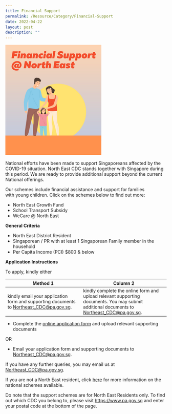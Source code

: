```yaml
---
title: Financial Support
permalink: /Resource/Category/Financial-Support
date: 2022-04-22
layout: post
description: ""
---
```

![Financial Support @ North East](/images/HomePage/Financia_Support_img.png)

National efforts have been made to support Singaporeans affected by the COVID-19 situation. North East CDC stands together with Singapore during this period. We are ready to provide additional support beyond the current National offerings.

Our schemes include financial assistance and support for families with young children. Click on the schemes below to find out more:

* North East Growth Fund
* School Transport Subsidy
* WeCare @ North East

**General Criteria**

*   North East District Resident
*   Singaporean / PR with at least 1 Singaporean Family member in the household
*   Per Capita Income (PCI) $800 & below

**Application Instructions**

To apply, kindly either

| Method 1 | Column 2 |
| -------- | -------- |
| kindly email your application form and supporting documents to Northeast_CDC@pa.gov.sg.    | kindly complete the online form and upload relevant supporting documents. You may submit additional documents to Northeast_CDC@pa.gov.sg.      |



* Complete the [online application form](https://form.gov.sg/#!/5e994b5f5dad670011b1d2ed) and upload relevant supporting documents

OR

* Email your application form and supporting documents to [Northeast_CDC@pa.gov.sg](mailto:Northeast_CDC@pa.gov.sg).

If you have any further queries, you may email us at [Northeast_CDC@pa.gov.sg](mailto:Northeast_CDC@pa.gov.sg).

If you are not a North East resident, click [here](https://supportgowhere.life.gov.sg/) for more information on the national schemes available. 

Do note that the support schemes are for North East Residents only. To find out which CDC you belong to, please visit https://www.pa.gov.sg and enter your postal code at the bottom of the page.
